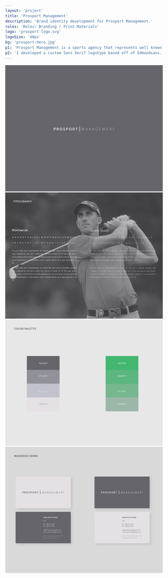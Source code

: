 ```yaml
---
layout: 'project'
title: 'Prosport Management'
description: 'Brand identity development for Prosport Management.'
roles: 'Roles: Branding / Print Materials'
logo: 'prosport-logo.svg'
logoSize: '40px'
bg: 'prosport-hero.jpg'
p1: 'Prosport Management is a sports agency that represents well known golfers including Bubba Watson (who just won the masters), Aaron Badley, and Goeff Ogilvy. Our goal was to create a sophisticated look for their company, that was flexible enough for them to expand their business to other sports.'
p2: 'I developed a custom Sans Serif logotype based off of Edmondsans. I used a grey scale for their primary colors, and a green secondary pallete to be used on their website. I also developed a brand guidlines, business cards, and letterhead for Prosport in time for the masters.'
---
```


![Icons](../assets/images/PS_Logo.jpg)
![Front](../assets/images/PS_Typography.jpg)
![Back](../assets/images/PS_Colors.jpg)
![Booklet](../assets/images/PS_BCards.jpg)